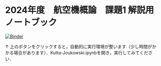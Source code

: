 # 2024年度　航空機概論　課題1 解説用ノートブック

[![Binder](https://mybinder.org/badge_logo.svg)](https://mybinder.org/v2/gh/sakamurray/kuttaJoukowski/HEAD)

↑
上のボタンをクリックすると，自動的に実行環境が整います（少し時間がかかる場合があります）．Kutta-Joukowski.ipynbを開き，実行してみてください．

